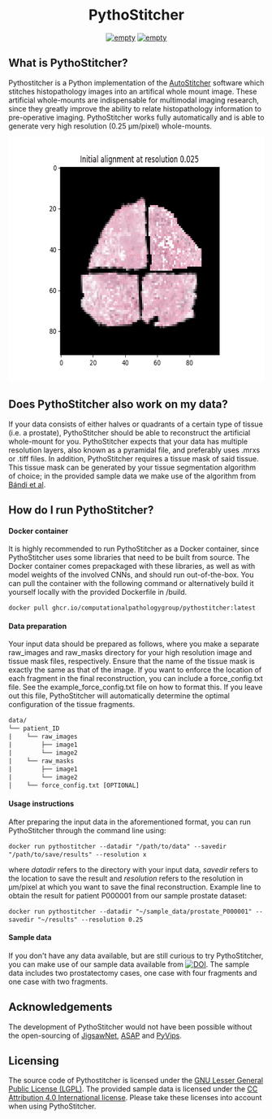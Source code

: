<h1 align="center">PythoStitcher</h2>
<p align="center">
   <a href="https://github.com/psf/black"><img alt="empty" src=https://img.shields.io/badge/code%20style-black-000000.svg></a>
   <a href="https://github.com/computationalpathologygroup/pythostitcher/releases"><img alt="empty" src=https://img.shields.io/github/v/release/computationalpathologygroup/pythostitcher?include_prereleases&label=pre-release&logo=github.svg></a>
</p>

    
## What is PythoStitcher?
Pythostitcher is a Python implementation of the [AutoStitcher](https://www.nature.com/articles/srep29906) software which stitches histopathology images into an artifical whole mount image. These artificial whole-mounts are indispensable for multimodal imaging research, since they greatly improve the ability to relate histopathology information to pre-operative imaging. PythoStitcher works fully automatically and is able to generate very high resolution (0.25 µm/pixel) whole-mounts. 

<p align="center">
  <img width="640" height="480" src="./img/tform_progression.gif">
</p>

## Does PythoStitcher also work on my data?
If your data consists of either halves or quadrants of a certain type of tissue (i.e. a prostate), PythoStitcher should be able to reconstruct the artificial whole-mount for you. PythoStitcher expects that your data has multiple resolution layers, also known as a pyramidal file, and preferably uses .mrxs or .tiff files. In addition, PythoStitcher requires a tissue mask of said tissue. This tissue mask can be generated by your tissue segmentation algorithm of choice; in the provided sample data we make use of the algorithm from [Bándi et al](https://pubmed.ncbi.nlm.nih.gov/31871843/).

## How do I run PythoStitcher?
#### Docker container 
It is highly recommended to run PythoStitcher as a Docker container, since PythoStitcher uses some libraries that need to be built from source. The Docker container comes prepackaged with these libraries, as well as with model weights of the involved CNNs, and should run out-of-the-box. You can pull the container with the following command or alternatively build it yourself locally with the provided Dockerfile in /build.

	docker pull ghcr.io/computationalpathologygroup/pythostitcher:latest

#### Data preparation
Your input data should be prepared as follows, where you make a separate raw_images and raw_masks directory for your high resolution image and tissue mask files, respectively. Ensure that the name of the tissue mask is exactly the same as that of the image. If you want to enforce the location of each fragment in the final reconstruction, you can include a force_config.txt file. See the example_force_config.txt file on how to format this. If you leave out this file, PythoStitcher will automatically determine the optimal configuration of the tissue fragments.
	
	data/ 
	└── patient_ID
	|    └── raw_images
	|        ├── image1
	|        └── image2
	|    └── raw_masks
	|        ├── image1
	|        └── image2
	│    └── force_config.txt [OPTIONAL]


#### Usage instructions
            
After preparing the input data in the aforementioned format, you can run PythoStitcher through the command line using:

    docker run pythostitcher --datadir "/path/to/data" --savedir "/path/to/save/results" --resolution x
where *datadir* refers to the directory with your input data, *savedir* refers to the location to save the result and *resolution* refers to the resolution in µm/pixel at which you want to save the final reconstruction. Example line to obtain the result for patient P000001 from our sample prostate dataset:

    docker run pythostitcher --datadir "~/sample_data/prostate_P000001" --savedir "~/results" --resolution 0.25

#### Sample data 
If you don't have any data available, but are still curious to try PythoStitcher, you can make use of our sample data available from <a href="https://zenodo.org/record/7636102"><img src="https://zenodo.org/badge/DOI/10.5281/zenodo.7636102.svg" alt="DOI"></a>. The sample data includes two prostatectomy cases, one case with four fragments and one case with two fragments. 

## Acknowledgements
The development of PythoStitcher would not have been possible without the open-sourcing of [JigsawNet](https://github.com/Lecanyu/JigsawNet), [ASAP](https://github.com/computationalpathologygroup/ASAP) and [PyVips](https://github.com/libvips/pyvips).

## Licensing
The source code of Pythostitcher is licensed under the [GNU Lesser General Public License (LGPL)](https://www.gnu.org/licenses/lgpl-3.0.nl.html). The provided sample data is licensed under the [CC Attribution 4.0 International license](https://creativecommons.org/licenses/by/4.0/legalcode). Please take these licenses into account when using PythoStitcher.

